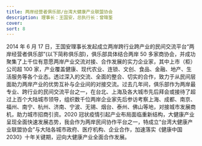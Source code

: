 ```yaml
---
title: 两岸经营者俱乐部/台湾大健康产业联盟协会
description: 理事长：王国安，总执行长：曾暐筌
cover:
sort: 8
---
```


2014 年 6 月 17 日，王国安理事长发起成立两岸跨行业跨产业的民间交流平台“两岸经营者俱乐部”(以下简称俱乐部)，俱乐部具体结合两岸 50 多家商协会，并成功聚集了上千位有意愿两岸产业交流对接、合作发展的实力企业家，其中上市（柜）公司超 100 家，产业覆盖健康、现代农业、连锁、文创、食品、金融、地产、生活服务等各个业态。透过深入的交流、全面的整合、切实的合作，致力于从民间层面助力两岸产业的优势互补与企业间的对接交流。过去几年间，俱乐部作为两岸最专业、跨行业的民间交流平台之一，在台北、上海及各大城市先后拜会或接待了超过上百个大陆城市领导，组织数千位两岸企业家先后参访考察上海、成都、南京、福州、南宁、杭州、济南、宁波、无锡、烟台、泰州、佛山等地，对接城市发展商机，助力城市招商引资。2020 冠状疫情引起产业布局面临重新结构，大健康产业呈现全面快速发展态势，我会作为两岸民间协作平台之一，特成立“台湾大健康产业联盟协会”与大陆各城市政府、医疗机构、企业合作，加速落实《健康中国 2030》十年关键期，迎向大健康产业全面合作发展。
